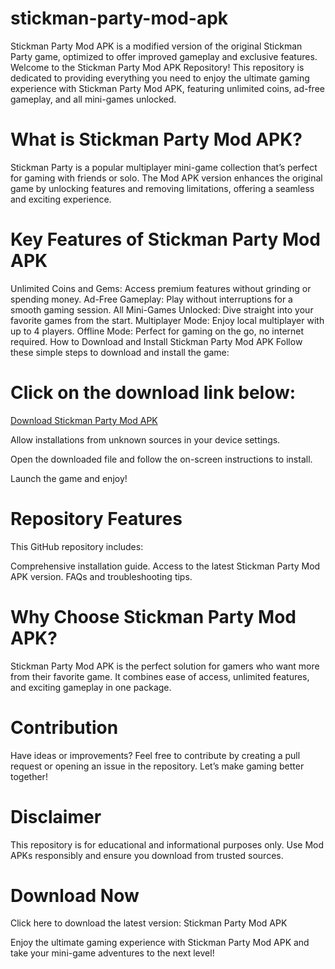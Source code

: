 # stickman-party-mod-apk
Stickman Party Mod APK is a modified version of the original Stickman Party game, optimized to offer improved gameplay and exclusive features.
Welcome to the Stickman Party Mod APK Repository! This repository is dedicated to providing everything you need to enjoy the ultimate gaming experience with Stickman Party Mod APK, featuring unlimited coins, ad-free gameplay, and all mini-games unlocked.

# What is Stickman Party Mod APK?
Stickman Party is a popular multiplayer mini-game collection that’s perfect for gaming with friends or solo. The Mod APK version enhances the original game by unlocking features and removing limitations, offering a seamless and exciting experience.

# Key Features of Stickman Party Mod APK
Unlimited Coins and Gems: Access premium features without grinding or spending money.
Ad-Free Gameplay: Play without interruptions for a smooth gaming session.
All Mini-Games Unlocked: Dive straight into your favorite games from the start.
Multiplayer Mode: Enjoy local multiplayer with up to 4 players.
Offline Mode: Perfect for gaming on the go, no internet required.
How to Download and Install Stickman Party Mod APK
Follow these simple steps to download and install the game:

# Click on the download link below:
<a href="https://stickmanpartymodapk.com/">Download Stickman Party Mod APK</a>

Allow installations from unknown sources in your device settings.

Open the downloaded file and follow the on-screen instructions to install.

Launch the game and enjoy!

# Repository Features
This GitHub repository includes:

Comprehensive installation guide.
Access to the latest Stickman Party Mod APK version.
FAQs and troubleshooting tips.

# Why Choose Stickman Party Mod APK?
Stickman Party Mod APK is the perfect solution for gamers who want more from their favorite game. It combines ease of access, unlimited features, and exciting gameplay in one package.

# Contribution
Have ideas or improvements? Feel free to contribute by creating a pull request or opening an issue in the repository. Let’s make gaming better together!

# Disclaimer
This repository is for educational and informational purposes only. Use Mod APKs responsibly and ensure you download from trusted sources.

# Download Now
Click here to download the latest version:
Stickman Party Mod APK

Enjoy the ultimate gaming experience with Stickman Party Mod APK and take your mini-game adventures to the next level!
